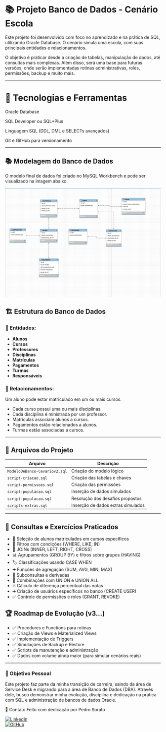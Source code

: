 # 📚 Projeto Banco de Dados - Cenário Escola
Este projeto foi desenvolvido com foco no aprendizado e na prática de SQL, utilizando Oracle Database. O cenário simula uma escola, com suas principais entidades e relacionamentos.

O objetivo é praticar desde a criação de tabelas, manipulação de dados, até consultas mais complexas. Além disso, será uma base para futuras versões, onde serão implementadas rotinas administrativas, roles, permissões, backup e muito mais.

---

# 🚀 Tecnologias e Ferramentas
Oracle Database

SQL Developer ou SQL*Plus

Linguagem SQL (DDL, DML e SELECTs avançados)

Git e GitHub para versionamento

---

## 📚 Modelagem do Banco de Dados

O modelo final de dados foi criado no MySQL Workbench e pode ser visualizado na imagem abaixo:

![Modelagem do Banco de Dados](modelagem-dos-dados.png)

## 🏗️ Estrutura do Banco de Dados

### 🔗 Entidades:
- **Alunos**
- **Cursos**
- **Professores**
- **Disciplinas**
- **Matrículas**
- **Pagamentos**
- **Turmas**
- **Responsáveis**

### 🔐 Relacionamentos:
Um aluno pode estar matriculado em um ou mais cursos.

- Cada curso possui uma ou mais disciplinas.
- Cada disciplina é ministrada por um professor.
- Matrículas associam alunos a cursos.
- Pagamentos estão relacionados a alunos.
- Turmas estão associadas a cursos.

---

## 📁 Arquivos do Projeto

| Arquivo                      | Descrição                                |
|------------------------------|-------------------------------------------|
| `ModeloDeBanco-Cevariov2.sql`| Criação do modelo lógico                 |
| `script-criacao.sql`         |  Criação das tabelas e chaves             |
| `script-permissoes.sql`       | Criação das permissões         |
| `script-populacao.sql`       | Inserção de dados simulados         |
| `script-populacao.sql`       | Resolução dos desafios propostos         |
| `scripts-extras.sql`       | Inserção de dados extras simulados         |

---

## 🧠 Consultas e Exercícios Praticados

- 🔎 Seleção de alunos matriculados em cursos específicos
- 🎯 Filtros com condições (WHERE, LIKE, IN)
- 🔗 JOINs (INNER, LEFT, RIGHT, CROSS)
- 📊 Agrupamentos (GROUP BY) e filtros sobre grupos (HAVING)
- 🏷️ Classificações usando CASE WHEN
- ➕ Funções de agregação (SUM, AVG, MIN, MAX)
- 🧠 Subconsultas e derivadas
- 🔗 Combinações com UNION e UNION ALL
- 🔥 Cálculo de diferença percentual das notas
- ➕ Criação de usuários específicos no banco (CREATE USER)
- ✅ Controle de permissões e roles (GRANT, REVOKE)

 ## 🏆 Roadmap de Evolução (v3...)
- ✅ Procedures e Functions para rotinas
- ✅ Criação de Views e Materialized Views
- ✅ Implementação de Triggers
- ✅ Simulações de Backup e Restore
- ✅ Scripts de manutenção e administração
- ✅ Dados com volume ainda maior (para simular cenários reais)

---

### 🎯 Objetivo Pessoal
Este projeto faz parte da minha transição de carreira, saindo da área de Service Desk e migrando para a área de Banco de Dados (DBA). Através dele, busco demonstrar minha evolução, disciplina e dedicação na prática com SQL e administração de bancos de dados Oracle.

🔗 Contato
Feito com dedicação por Pedro Sorato

[![LinkedIn](https://img.shields.io/badge/LinkedIn-blue?logo=linkedin)](https://www.linkedin.com/in/pedro-sorato-789979193)  
[![GitHub](https://img.shields.io/badge/GitHub-black?logo=github)](https://github.com/PedroSorato)

